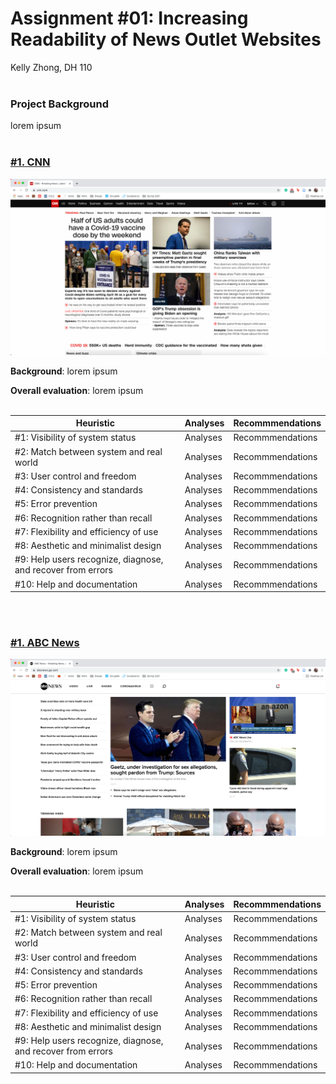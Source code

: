 # Assignment #01: Increasing Readability of News Outlet Websites
Kelly Zhong, DH 110
<br>
<br>

### Project Background
lorem ipsum
<br>
<br>

### <a href="https://www.cnn.com/"> #1. CNN </a>
<img src="./cnn-screenshot.png">
<br>

**Background**: lorem ipsum
<br>

**Overall evaluation**: lorem ipsum
<br>
<br>

Heuristic | Analyses | Recommmendations
------------ | ------------ | ------------
#1: Visibility of system status | Analyses | Recommmendations
#2: Match between system and real world | Analyses | Recommmendations
#3: User control and freedom | Analyses | Recommmendations
#4: Consistency and standards | Analyses | Recommmendations
#5: Error prevention | Analyses | Recommmendations
#6: Recognition rather than recall | Analyses | Recommmendations
#7: Flexibility and efficiency of use | Analyses | Recommmendations
#8: Aesthetic and minimalist design | Analyses | Recommmendations
#9: Help users recognize, diagnose, and recover from errors | Analyses | Recommmendations
#10: Help and documentation | Analyses | Recommmendations
<br>
<br>

### <a href="https://abcnews.go.com/"> #1. ABC News </a>
<img src="./abc-screenshot.png">
<br>

**Background**: lorem ipsum
<br>

**Overall evaluation**: lorem ipsum
<br>
<br>

Heuristic | Analyses | Recommmendations
------------ | ------------ | ------------
#1: Visibility of system status | Analyses | Recommmendations
#2: Match between system and real world | Analyses | Recommmendations
#3: User control and freedom | Analyses | Recommmendations
#4: Consistency and standards | Analyses | Recommmendations
#5: Error prevention | Analyses | Recommmendations
#6: Recognition rather than recall | Analyses | Recommmendations
#7: Flexibility and efficiency of use | Analyses | Recommmendations
#8: Aesthetic and minimalist design | Analyses | Recommmendations
#9: Help users recognize, diagnose, and recover from errors | Analyses | Recommmendations
#10: Help and documentation | Analyses | Recommmendations
